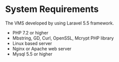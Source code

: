 # System Requirements

The VMS developed by using Laravel 5.5 framework.

* PHP 7.2 or higher
* Mbstring, GD, Curl, OpenSSL, Mcrypt PHP library
* Linux based server
* Nginx or Apache web server
* Mysql 5.5 or higher